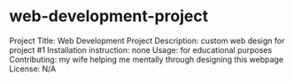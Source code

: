# web-development-project
Project Title: Web Development Project
Description: custom web design for project #1
Installation instruction: none
Usage: for educational purposes
Contributing: my wife helping me mentally through designing this webpage
License: N/A
